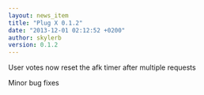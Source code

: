 ```yaml
---
layout: news_item
title: "Plug X 0.1.2"
date: "2013-12-01 02:12:52 +0200"
author: skylerb
version: 0.1.2
---
```


User votes now reset the afk timer after multiple requests

Minor bug fixes